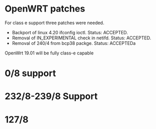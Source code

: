# OpenWRT patches

For class e support three patches were needed.

* Backport of linux 4.20 ifconfig ioctl. Status: ACCEPTED.
* Removal of IN_EXPERIMENTAL check in netifd. Status: ACCEPTED.
* Removal of 240/4 from bcp38 packge. Status: ACCEPTEDa

OpenWrt 19.01 will be fully class-e capable

# 0/8 support

# 232/8-239/8 Support

# 127/8
